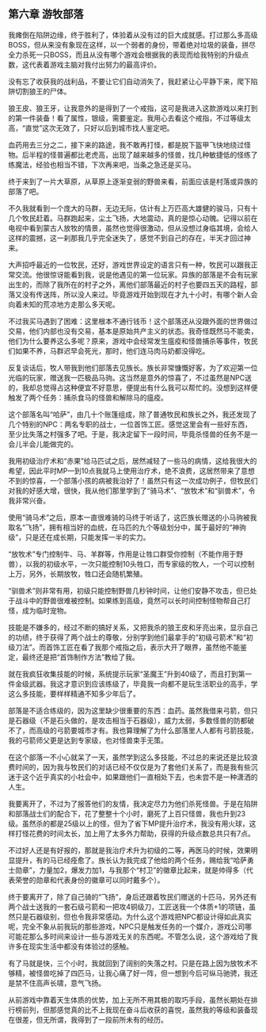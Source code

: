 ## 第六章 游牧部落


我瘫倒在陷阱边缘，终于胜利了，体验着从没有过的巨大成就感。打过那么多高级BOSS，但从来没有象现在这样，以一个弱者的身份，带着绝对垃圾的装备，拼尽全力杀死一只BOSS，而且从没有哪个游戏会根据我的表现而给我特别的升级点数，这代表着游戏主脑对我付出努力的最高评价。

没有忘了收获我的战利品，不要让它们自动消失了，我赶紧让心平静下来，爬下陷阱切割狼王的尸体。

狼王皮、狼王牙，让我意外的是得到了一个戒指，这可是我进入这款游戏以来打到的第一件装备！看了属性，银级，需要鉴定。我用心去看这个戒指，不过等级太高，“直觉”这次无效了，只好以后到城市找人鉴定吧。

血药用去三分之二，接下来的路途，我不敢再打怪，都是脱下盔甲飞快地绕过怪物。后半程的怪普遍都比老虎高，出现了越来越多的怪兽，找几种敏捷低的怪练了练魔法，经验也相当不错，下次再来吧，当条之急还是买马。

终于来到了一片大草原，从草原上逐渐变弱的野兽来看，前面应该是村落或异族的部落了吧。

不久我就看到一个庞大的马群，无边无际，估计有上万匹高大雄健的骏马，只有十几个牧民赶着。马群跑起来，尘土飞扬，大地震动，真的是惊心动魄。记得以前在电视中看到蒙古人放牧的情景，虽然也觉得很激动，但从没想过身临其境，会给人这样的震撼，这一刹那我几乎完全迷失了，感觉不到自己的存在，半天才回过神来。

大声招呼最近的一位牧民，还好，游戏世界设定的语言只有一种，牧民可以跟我正常交流。他很惊讶能看到我，说是他遇见的第一位玩家。异族的部落是不会有玩家出生的，而除了我所在的村子之外，离他们部落最近的村子也要四五天的路程，部落又没有传送阵，所以没人来过。毕竟游戏开始到现在才九十小时，有哪个新人会向着未知的荒凉地方走那么多天呢。

不过我买马遇到了困难：这里根本不通行钱币！这个部落还从没跟外面的世界做过交易，他们内部也没有交易，基本是原始共产主义的状态。我奇怪既然马不能卖，他们为什么要养这么多呢？原来，游戏中会经常发生瘟疫和怪兽捕杀等事件，牧民们如果不养，马群迟早会死光，那时，他们连马肉马奶都没得吃。

反复谈话后，牧人带我到他们部落去见族长。族长非常慷慨好客，为了欢迎第一位光临的玩家，赠送我一匹极品马驹。这当然是意外的惊喜了，不过虽然是NPC送的，我却总觉得占这种便宜不好意思，便提出有什么我可以帮忙的。没想到这样便触发了两个任务：捕杀食马的怪兽和解除马的瘟疫。

这个部落名叫“哈萨”，由几十个账篷组成，除了普通牧民和族长之外，我还发现了几个特别的NPC：两名专职的战士，一位首饰工匠。感觉这里会有一些好东西，至少比失落之村强多了吧。于是，我决定留下一段时间，毕竟杀怪兽的任务不是一会儿半会儿能做完的。

我用初级治疗术和“赤果”给马匹试之后，居然减轻了一些马的病情，这给我很大的希望，因此平时MP一到10点我就马上使用治疗术，绝不浪费，这居然带来了意想不到的惊喜，一个部落小孩的病被我治好了！虽然只有这一次成功例子，但牧民们对我的好感大增，很快，我从他们那里学到了“骑马术”、“放牧术”和“驯兽术”，令我非常兴奋。

使用“骑马术”之后，原本一直很难骑的马终于听话了，这匹族长赠送的小马驹被我取名“飞扬”，拥有相当好的血统，在马匹的九个等级划分中，属于最好的“神驹级”，只是还在成长期，只能发挥一半的实力。

“放牧术”专门控制牛、马、羊群等，作用是让牲口群受你控制（不能作用于野兽），以我的初级水平，一次只能控制10头牲口，而专家级的牧人，一个可以控制上万，另外，长期放牧，牲口还会随机繁殖。

“驯兽术”则非常有用，初级只能控制野兽几秒钟时间，让他们安静不攻击，但已处于战斗中的野兽很难被控制。如果练到高级，竟然可以长时间控制怪物帮自己打怪，成为临时宠物。

技能是不嫌多的，经过不断的搞好关系，又把我杀的狼王皮和牙亮出来，显示自己的功绩，终于获得了两个战士的尊敬，分别学到他们最拿手的“初级弓箭术”和“初级刀法”。而首饰工匠在看了我那个戒指之后，表示大开了眼界，虽然他不能鉴定，最终还是把“首饰制作方法”教给了我。

就在我疯狂收集技能的时候，系统提示玩家“圣魔王”升到40级了，而且打到第一件金级武器。我这才意识到应该练级了，毕竟我一向都不是玩生活职业的高手，学这么多技能，要样样精通不知多少年后了。

部落是不适合练级的，因为这里缺少很重要的东西：血药。虽然我借来弓箭，但只是石器级（不是石头做的，是攻击相当于石器级），威力太弱，多数怪兽的防都破不了，而高级的弓箭要城市才有。我也算理解了为什么部落里人人都有弓箭技能，我的弓箭师父更是达到专家级，也对怪兽束手无策。

在这个部落一不小心就呆了一天，虽然学到这么多技能，不过总的来说还是比较浪费时间的，因为我与牧民们的对话已经不仅仅是为了套他们关系了，而是我有些沉迷于这个近乎真实的小社会中，如果跟他们一直相处下去，也未尝不是一种潇洒的人生。

我要离开了，不过为了报答他们的友情，我决定尽力为他们杀死怪兽。于是在陷阱和部落战士们的配合下，花了整整十个小时，磨死了上百只怪兽，我也升到23级。虽然杀的都是25级以上的怪，但为了省下MP提升治疗术，我没有用火球，这样打怪花费的时间太长，加上用了太多外力帮助，获得的升级点数总共只有7点。

不过好人还是有好报的，那就是我治疗术升为初级的二等，再医马的时候，效果明显提升，有的马已经痊愈了。族长认为我完成了他给的两个任务，赐给我“哈萨勇士勋章”，力量加2，爆发力加1，与我那个“村卫”的徽章比起来，就是帅得多（代表荣誉的勋章和代表身份的徽章可以同时戴多个）。

终于要离开了，除了自己骑的“飞扬”，身后还跟着牧民们赠送的十匹马，另外还有两个战士送我的一套石级弓箭和一把攻4铜级刀，工匠送我一个体质+1的项链，虽然只是石器级别，但也令我非常感动。为什么这个游戏把NPC都设计得如此真实呢，完全不象从前我玩的那些游戏，NPC只是触发任务的一个媒介，游戏公司哪可能花那么多时间来设计一些与游戏无关的东西呢。不管怎么说，这个游戏给了我许多在现实生活中都没有体验过的感触。

有了马就是快，三个小时，我就回到了阔别的失落之村。只是在路上因为放牧术不够精，被怪兽吃掉了四匹马，让我心痛了好一阵，但一想到今后可纵马驰骋，我还是禁不住高声长啸，意气飞扬。

从前游戏中靠着天生体质的优势，加上无所不用其极的取巧手段，虽然长期处在排行榜前列，但那感觉真的比不上我现在奋斗后收获的喜悦，虽然我的等级和装备现在很差，但无所谓，我得到了一段前所未有的经历。





